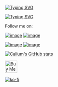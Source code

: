 [![Typing SVG](https://readme-typing-svg.demolab.com?font=Fira+Code&weight=900&size=30&pause=1000&color=BD93F9&multiline=true&width=435&lines=Hi+There%F0%9F%91%8B%F0%9F%8F%BB)](https://git.io/typing-svg)

[![Typing SVG](https://readme-typing-svg.demolab.com?font=Fira+Code&weight=600&size=25&pause=1000&color=BD93F9&multiline=true&width=435&lines=I'm+Callum%2C+an+iOS+Dev+%F0%9F%93%B1)](https://git.io/typing-svg)

Follow me on:

[![image](https://img.shields.io/badge/Twitter-1DA1F2?style=for-the-badge&logo=twitter&logoColor=white)](https://x.com/acxtrila)
[![image](https://img.shields.io/badge/Mastodon-6364FF?style=for-the-badge&logo=Mastodon&logoColor=white)](https://mastodon.social/@acxtrilla) 

[![image](https://img.shields.io/badge/Bluesky-0285FF?logo=bluesky&logoColor=fff&style=for-the-badge)](https://bsky.app/profile/acxtrilla.xyz)
[![image](https://img.shields.io/badge/Threads-000000?style=for-the-badge&logo=Threads&logoColor=white)](https://www.threads.com/@acxtrilla)



[![Callum's GitHub stats](https://github-readme-stats.vercel.app/api?username=0xatrilla&show_icons=true&theme=dracula)](https://github.com/anuraghazra/github-readme-stats)


<a href="https://www.buymeacoffee.com/acxtrilla" target="_blank">
  <img src="https://cdn.buymeacoffee.com/buttons/v2/default-blue.png" alt="Buy Me A Coffee" height="40" />
</a>
 
  [![ko-fi](https://ko-fi.com/img/githubbutton_sm.svg)](https://ko-fi.com/S6S71JSYII)
